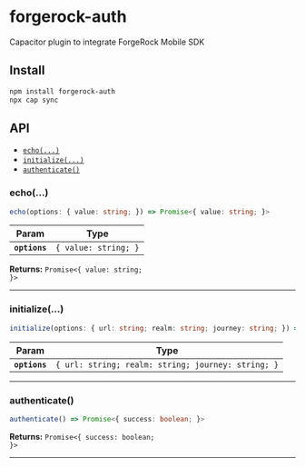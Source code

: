 # forgerock-auth

Capacitor plugin to integrate ForgeRock Mobile SDK

## Install

```bash
npm install forgerock-auth
npx cap sync
```

## API

<docgen-index>

* [`echo(...)`](#echo)
* [`initialize(...)`](#initialize)
* [`authenticate()`](#authenticate)

</docgen-index>

<docgen-api>
<!--Update the source file JSDoc comments and rerun docgen to update the docs below-->

### echo(...)

```typescript
echo(options: { value: string; }) => Promise<{ value: string; }>
```

| Param         | Type                            |
| ------------- | ------------------------------- |
| **`options`** | <code>{ value: string; }</code> |

**Returns:** <code>Promise&lt;{ value: string; }&gt;</code>

--------------------


### initialize(...)

```typescript
initialize(options: { url: string; realm: string; journey: string; }) => Promise<void>
```

| Param         | Type                                                          |
| ------------- | ------------------------------------------------------------- |
| **`options`** | <code>{ url: string; realm: string; journey: string; }</code> |

--------------------


### authenticate()

```typescript
authenticate() => Promise<{ success: boolean; }>
```

**Returns:** <code>Promise&lt;{ success: boolean; }&gt;</code>

--------------------

</docgen-api>

